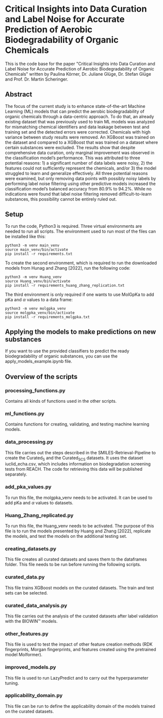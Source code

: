 # Critical Insights into Data Curation and Label Noise for Accurate Prediction of Aerobic Biodegradability of Organic Chemicals
This is the code base for the paper "Critical Insights into Data Curation and Label Noise for Accurate Prediction of Aerobic Biodegradability of Organic Chemicals" written by Paulina Körner, Dr. Juliane Glüge, Dr. Stefan Glüge and Prof. Dr. Martin Scheringer. 

## Abstract
The focus of the current study is to enhance state-of-the-art Machine Learning (ML) models that can predict the aerobic biodegradability of organic chemicals through a data-centric approach. To do that, an already existing dataset that was previously used to train ML models was analyzed for mismatching chemical identifiers and data leakage between test and training set and the detected errors were corrected. Chemicals with high variance between study results were removed. An XGBoost was trained on the dataset and compared to a XGBoost that was trained on a dataset where certain substances were excluded. The results show that despite comprehensive data curation, only marginal improvement was observed in the classification model’s performance. This was attributed to three potential reasons: 1) a significant number of data labels were noisy, 2) the features could not sufficiently represent the chemicals, and/or 3) the model struggled to learn and generalize effectively. All three potential reasons were examined, but only removing data points with possibly noisy labels by performing label noise filtering using other predictive models increased the classification model’s balanced accuracy from 80.9% to 94.2%. While no indications were found that label noise filtering removed difficult-to-learn substances, this possibility cannot be entirely ruled out.


## Setup
To run the code, Python3 is required. 
Three virtual environments are needed to run all scripts. 
The environment used to run most of the files can be installed like this:
```
python3 -m venv main_venv
source main_venv/bin/activate
pip install -r requirements.txt
```
To create the second environment, which is required to run the downloaded models from Hunag and Zhang [2022], run the following code:
```
python3 -m venv Huang_venv
source Huang_venv/bin/activate
pip install -r requirements_huang_zhang_replication.txt
```
The third environment is only required if one wants to use MolGpKa to add pKa and $\alpha$ values to a data frame:
```
python3 -m venv molgpka_venv
source molgpka_venv/bin/activate
pip install -r requirements_molgpka.txt
```

## Applying the models to make predictions on new substances
If you want to use the provided classifiers to predict the ready biodegradability of organic substances, you can use the apply_models_example.ipynb file. 


## Overview of the scripts

### processing_functions.py
Contains all kinds of functions used in the other scripts. 

### ml_functions.py
Contains functions for creating, validating, and testing machine learning models. 

### data_processing.py
This file carries out the steps described in the SMILES-Retrieval-Pipeline to create the $\text{Curated}_\text{S}$ and the $\text{Curated}_\text{SCS}$ datasets. It uses the dataset iuclid_echa.csv, which includes information on biodegradation screening tests from REACH. The code for retrieving this data will be published separately.

### add_pka_values.py
To run this file, the molgpka_venv needs to be activated. 
It can be used to add pKa and $\alpha$ values to datasets. 

### Huang_Zhang_replicated.py
To run this file, the Huang_venv needs to be activated.
The purpose of this file is to run the models presented by Huang and Zhang [2022], replicate the models, and test the models on the additional testing set. 

### creating_datasets.py
This file creates all curated datasets and saves them to the dataframes folder. 
This file needs to be run before running the following scripts. 

### curated_data.py
This file trains XGBoost models on the curated datasets. The train and test sets can be selected.

### curated_data_analysis.py
This file carries out the analysis of the curated datasets after label validation with the BIOWIN™️ models. 

### other_features.py
This file is used to test the impact of other feature creation methods (RDK fingerprints, Morgan fingerprints, and features created using the pretrained model Molformer). 

### improved_models.py
This file is used to run LazyPredict and to carry out the hyperparameter tuning. 

### applicability_domain.py
This file can be run to define the applicability domain of the models trained on the curated datasets. 
